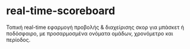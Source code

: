 # real-time-scoreboard
Τοπική real-time εφαρμογή προβολής &amp; διαχείρισης σκορ για μπάσκετ ή ποδόσφαιρο, με προσαρμοσμένα ονόματα ομάδων, χρονόμετρο και περίοδος.
